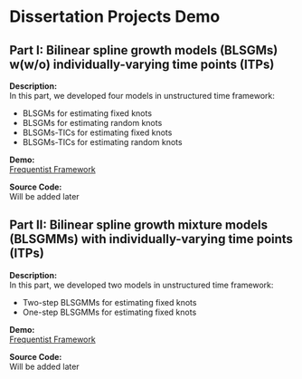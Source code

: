 # Dissertation Projects Demo

## Part I: Bilinear spline growth models (BLSGMs) w(w/o) individually-varying time points (ITPs)
**Description:** <br>
In this part, we developed four models in unstructured time framework:
- BLSGMs for estimating fixed knots 
- BLSGMs for estimating random knots
- BLSGMs-TICs for estimating fixed knots 
- BLSGMs-TICs for estimating random knots

**Demo:** <br>
[Frequentist Framework](https://github.com/Veronica0206/Dissertation_projects/blob/master/Aim1_demo.md) <br>

**Source Code:** <br>
Will be added later

## Part II: Bilinear spline growth mixture models (BLSGMMs) with individually-varying time points (ITPs)
**Description:** <br>
In this part, we developed two models in unstructured time framework:
- Two-step BLSGMMs for estimating fixed knots
- One-step BLSGMMs for estimating fixed knots

**Demo:** <br>
[Frequentist Framework](https://github.com/Veronica0206/Dissertation_projects/blob/master/Aim2_demo.md) <br>

**Source Code:** <br>
Will be added later

